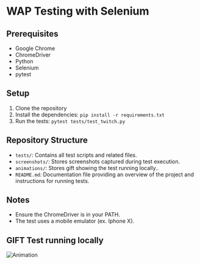 # WAP Testing with Selenium

## Prerequisites
- Google Chrome
- ChromeDriver
- Python
- Selenium
- pytest

## Setup
1. Clone the repository
2. Install the dependencies: `pip install -r requirements.txt`
3. Run the tests: `pytest tests/test_twitch.py`

## Repository Structure

- `tests/`: Contains all test scripts and related files.
- `screenshots/`: Stores screenshots captured during test execution.
- `animations/`: Stores gift showing the test running locally..
- `README.md`: Documentation file providing an overview of the project and instructions for running tests.

## Notes
- Ensure the ChromeDriver is in your PATH.
- The test uses a mobile emulator (ex. Iphone X).

## GIFT Test running locally

![Animation](https://github.com/meltaor/wap_testing/assets/175233254/87e656b1-5374-43be-8082-a6ea6cc45289)

